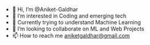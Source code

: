- 👋 Hi, I’m @Aniket-Galdhar
- 👀 I’m interested in Coding and emerging tech
- 🌱 Currently trying to understand Machine Learning
- 💞️ I’m looking to collaborate on ML and Web Projects
- 📫 How to reach me aniketgaldhar@gmail.com

<!---
Aniket-Galdhar/Aniket-Galdhar is a ✨ special ✨ repository because its `README.md` (this file) appears on your GitHub profile.
You can click the Preview link to take a look at your changes.
--->
